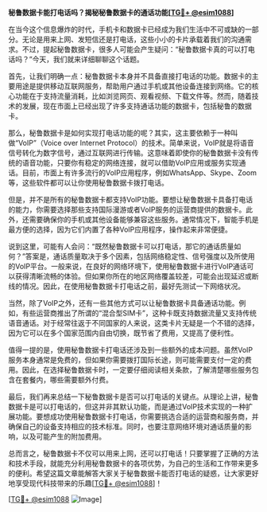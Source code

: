 **秘鲁数据卡能打电话吗？揭秘秘鲁数据卡的通话功能[[TG💪+ @esim1088](https://t.me/s/esim1088)]**

在当今这个信息爆炸的时代，手机卡和数据卡已经成为我们生活中不可或缺的一部分。无论是用来上网、发短信还是打电话，这些小小的卡片承载着我们的沟通需求。不过，提起秘鲁数据卡，很多人可能会产生疑问：“秘鲁数据卡真的可以打电话吗？”今天，我们就来详细聊聊这个话题。

首先，让我们明确一点：秘鲁数据卡本身并不具备直接打电话的功能。数据卡的主要用途是提供移动互联网服务，帮助用户通过手机或其他设备连接到网络。它的核心功能在于支持流量消耗，比如浏览网页、观看视频、下载文件等。然而，随着技术的发展，现在市面上已经出现了许多支持通话功能的数据卡，包括秘鲁的数据卡。

那么，秘鲁数据卡是如何实现打电话功能的呢？其实，这主要依赖于一种叫做“VoIP”（Voice over Internet Protocol）的技术。简单来说，VoIP就是将语音信号转化为数字信号，通过互联网进行传输。这意味着即使你的秘鲁数据卡没有传统的语音功能，只要你有稳定的网络连接，就可以借助VoIP应用或服务实现通话。目前，市面上有许多流行的VoIP应用程序，例如WhatsApp、Skype、Zoom等，这些软件都可以让你使用秘鲁数据卡拨打电话。

但是，并不是所有的秘鲁数据卡都支持VoIP功能。要想让秘鲁数据卡具备打电话的能力，你需要选择那些支持国际漫游或者VoIP服务的运营商提供的数据卡。此外，还需要确保你的手机或其他设备能够兼容这些服务。通常情况下，智能手机是最方便的选择，因为它们内置了各种VoIP应用程序，操作起来非常便捷。

说到这里，可能有人会问：“既然秘鲁数据卡可以打电话，那它的通话质量如何？”答案是，通话质量取决于多个因素，包括网络稳定性、信号强度以及所使用的VoIP平台。一般来说，在良好的网络环境下，使用秘鲁数据卡进行VoIP通话可以获得清晰流畅的体验。但如果你所在的地区网络覆盖较差，可能会出现延迟或断线的情况。因此，在使用秘鲁数据卡打电话之前，最好先测试一下网络状况。

当然，除了VoIP之外，还有一些其他方式可以让秘鲁数据卡具备通话功能。例如，有些运营商推出了所谓的“混合型SIM卡”，这种卡既支持数据流量又支持传统语音通话。对于经常往返于不同国家的人来说，这类卡片无疑是一个不错的选择，因为它可以在多个国家范围内自由切换，既节省了费用，又提高了便利性。

值得一提的是，使用秘鲁数据卡打电话还涉及到一些额外的成本问题。虽然VoIP服务本身通常是免费的，但如果你需要拨打国际长途，则可能需要支付一定的费用。因此，在选择秘鲁数据卡时，一定要仔细阅读相关条款，了解清楚哪些服务包含在套餐内，哪些需要额外付费。

最后，我们再来总结一下秘鲁数据卡是否可以打电话的关键点。从理论上讲，秘鲁数据卡是可以打电话的，但这并非其默认功能，而是通过VoIP技术实现的一种扩展功能。要想成功使用秘鲁数据卡打电话，你需要挑选合适的运营商和服务商，并确保自己的设备支持相应的技术标准。同时，也要注意网络环境对通话质量的影响，以及可能产生的附加费用。

总而言之，秘鲁数据卡不仅可以用来上网，还可以打电话！只要掌握了正确的方法和技术手段，就能充分利用秘鲁数据卡的各项优势，为自己的生活和工作带来更多的便利。希望这篇文章能解答大家关于秘鲁数据卡能否打电话的疑惑，让大家更好地享受现代科技带来的乐趣[[TG💪+ @esim1088](https://t.me/s/esim1088)]！

[[TG💪+ @esim1088](https://t.me/s/esim1088) ![Image](https://i.postimg.cc/4NQfJmqS/Snipaste-2025-05-13-00-14-12.png)]